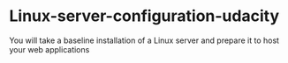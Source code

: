 # Linux-server-configuration-udacity
You will take a baseline installation of a Linux server and prepare it to host your web applications
